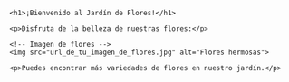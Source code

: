 <!DOCTYPE html>
<html lang="es">
<head>
    <meta charset="UTF-8">
    <meta name="viewport" content="width=device-width, initial-scale=1.0">
    <title>Flores</title>
</head>
<body>

    <h1>¡Bienvenido al Jardín de Flores!</h1>

    <p>Disfruta de la belleza de nuestras flores:</p>

    <!-- Imagen de flores -->
    <img src="url_de_tu_imagen_de_flores.jpg" alt="Flores hermosas">

    <p>Puedes encontrar más variedades de flores en nuestro jardín.</p>

</body>
</html>
